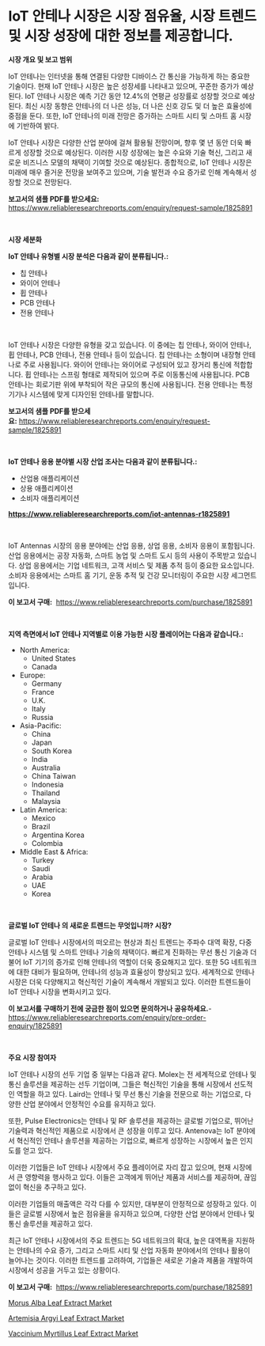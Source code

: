 <p><h1>IoT 안테나 시장은 시장 점유율, 시장 트렌드 및 시장 성장에 대한 정보를 제공합니다.</h1></p><p><strong>시장 개요 및 보고 범위</strong></p>
<p><p>IoT 안테나는 인터넷을 통해 연결된 다양한 디바이스 간 통신을 가능하게 하는 중요한 기술이다. 현재 IoT 안테나 시장은 높은 성장세를 나타내고 있으며, 꾸준한 증가가 예상된다. IoT 안테나 시장은 예측 기간 동안 12.4%의 연평균 성장률로 성장할 것으로 예상된다. 최신 시장 동향은 안테나의 더 나은 성능, 더 나은 신호 강도 및 더 높은 효율성에 중점을 둔다. 또한, IoT 안테나의 미래 전망은 증가하는 스마트 시티 및 스마트 홈 시장에 기반하여 밝다.</p><p>IoT 안테나 시장은 다양한 산업 분야에 걸쳐 활용될 전망이며, 향후 몇 년 동안 더욱 빠르게 성장할 것으로 예상된다. 이러한 시장 성장에는 높은 수요와 기술 혁신, 그리고 새로운 비즈니스 모델의 채택이 기여할 것으로 예상된다. 종합적으로, IoT 안테나 시장은 미래에 매우 즐거운 전망을 보여주고 있으며, 기술 발전과 수요 증가로 인해 계속해서 성장할 것으로 전망된다.</p></p>
<p><strong>보고서의 샘플 PDF를 받으세요:</strong> <a href="https://www.reliableresearchreports.com/enquiry/request-sample/1825891">https://www.reliableresearchreports.com/enquiry/request-sample/1825891</a></p>
<p>&nbsp;</p>
<p><strong>시장 세분화</strong></p>
<p><strong>IoT 안테나 유형별 시장 분석은 다음과 같이 분류됩니다.:</strong></p>
<p><ul><li>칩 안테나</li><li>와이어 안테나</li><li>휩 안테나</li><li>PCB 안테나</li><li>전용 안테나</li></ul></p>
<p>&nbsp;</p>
<p><p>IoT 안테나 시장은 다양한 유형을 갖고 있습니다. 이 중에는 칩 안테나, 와이어 안테나, 휩 안테나, PCB 안테나, 전용 안테나 등이 있습니다. 칩 안테나는 소형이며 내장형 안테나로 주로 사용됩니다. 와이어 안테나는 와이어로 구성되어 있고 장거리 통신에 적합합니다. 휩 안테나는 스프링 형태로 제작되어 있으며 주로 이동통신에 사용됩니다. PCB 안테나는 회로기판 위에 부착되어 작은 규모의 통신에 사용됩니다. 전용 안테나는 특정 기기나 시스템에 맞게 디자인된 안테나를 말합니다.</p></p>
<p><strong>보고서의 샘플 PDF를 받으세요:</strong>&nbsp;<a href="https://www.reliableresearchreports.com/enquiry/request-sample/1825891">https://www.reliableresearchreports.com/enquiry/request-sample/1825891</a></p>
<p>&nbsp;</p>
<p><strong> IoT 안테나 응용 분야별 시장 산업 조사는 다음과 같이 분류됩니다.:</strong></p>
<p><ul><li>산업용 애플리케이션</li><li>상용 애플리케이션</li><li>소비자 애플리케이션</li></ul></p>
<p><strong><a href="https://www.reliableresearchreports.com/iot-antennas-r1825891">https://www.reliableresearchreports.com/iot-antennas-r1825891</a></strong></p>
<p>&nbsp;</p>
<p><p>IoT Antennas 시장의 응용 분야에는 산업 응용, 상업 응용, 소비자 응용이 포함됩니다. 산업 응용에서는 공장 자동화, 스마트 농업 및 스마트 도시 등의 사용이 주목받고 있습니다. 상업 응용에서는 기업 네트워크, 고객 서비스 및 제품 추적 등이 중요한 요소입니다. 소비자 응용에서는 스마트 홈 기기, 운동 추적 및 건강 모니터링이 주요한 시장 세그먼트입니다.</p></p>
<p><strong>이 보고서 구매:</strong>&nbsp; <a href="https://www.reliableresearchreports.com/purchase/1825891">https://www.reliableresearchreports.com/purchase/1825891</a></p>
<p>&nbsp;</p>
<p><strong>지역 측면에서 IoT 안테나 지역별로 이용 가능한 시장 플레이어는 다음과 같습니다.:</strong></p>
<p><ul>
    <li>
        North America:
        <ul>
            <li>United States</li>
            <li>Canada</li>
        </ul>
    </li>
    <li>
        Europe:
        <ul>
            <li>Germany</li>
            <li>France</li>
            <li>U.K.</li>
            <li>Italy</li>
            <li>Russia</li>
        </ul>
    </li>
    <li>
        Asia-Pacific:
        <ul>
            <li>China</li>
            <li>Japan</li>
            <li>South Korea</li>
            <li>India</li>
            <li>Australia</li>
            <li>China Taiwan</li>
            <li>Indonesia</li>
            <li>Thailand</li>
            <li>Malaysia</li>
        </ul>
    </li>
    <li>
        Latin America:
        <ul>
            <li>Mexico</li>
            <li>Brazil</li>
            <li>Argentina Korea</li>
            <li>Colombia</li>
        </ul>
    </li>
    <li>
        Middle East & Africa:
        <ul>
            <li>Turkey</li>
            <li>Saudi</li>
            <li>Arabia</li>
            <li>UAE</li>
            <li>Korea</li>
        </ul>
    </li>
    </ul></p>
<p>&nbsp;</p>
<p><strong>글로벌 IoT 안테나 의 새로운 트렌드는 무엇입니까? 시장?</strong></p>
<p><p>글로벌 IoT 안테나 시장에서의 떠오르는 현상과 최신 트렌드는 주파수 대역 확장, 다중 안테나 시스템 및 스마트 안테나 기술의 채택이다. 빠르게 진화하는 무선 통신 기술과 더불어 IoT 기기의 증가로 인해 안테나의 역할이 더욱 중요해지고 있다. 또한 5G 네트워크에 대한 대비가 필요하며, 안테나의 성능과 효율성이 향상되고 있다. 세계적으로 안테나 시장은 더욱 다양해지고 혁신적인 기술이 계속해서 개발되고 있다. 이러한 트렌드들이 IoT 안테나 시장을 변화시키고 있다.</p></p>
<p><strong>이 보고서를 구매하기 전에 궁금한 점이 있으면 문의하거나 공유하세요.</strong>- <a href="https://www.reliableresearchreports.com/enquiry/pre-order-enquiry/1825891">https://www.reliableresearchreports.com/enquiry/pre-order-enquiry/1825891</a></p>
<p>&nbsp;</p>
<p><strong>주요 시장 참여자</strong></p>
<p><p>IoT 안테나 시장의 선두 기업 중 일부는 다음과 같다. Molex는 전 세계적으로 안테나 및 통신 솔루션을 제공하는 선두 기업이며, 그들은 혁신적인 기술을 통해 시장에서 선도적인 역할을 하고 있다. Laird는 안테나 및 무선 통신 기술을 전문으로 하는 기업으로, 다양한 산업 분야에서 안정적인 수요를 유지하고 있다.</p><p>또한, Pulse Electronics는 안테나 및 RF 솔루션을 제공하는 글로벌 기업으로, 뛰어난 기술력과 혁신적인 제품으로 시장에서 큰 성장을 이루고 있다. Antenova는 IoT 분야에서 혁신적인 안테나 솔루션을 제공하는 기업으로, 빠르게 성장하는 시장에서 높은 인지도를 얻고 있다.</p><p>이러한 기업들은 IoT 안테나 시장에서 주요 플레이어로 자리 잡고 있으며, 현재 시장에서 큰 영향력을 행사하고 있다. 이들은 고객에게 뛰어난 제품과 서비스를 제공하며, 끊임없이 혁신을 추구하고 있다.</p><p>이러한 기업들의 매출액은 각각 다를 수 있지만, 대부분이 안정적으로 성장하고 있다. 이들은 글로벌 시장에서 높은 점유율을 유지하고 있으며, 다양한 산업 분야에서 안테나 및 통신 솔루션을 제공하고 있다.</p><p>최근 IoT 안테나 시장에서의 주요 트렌드는 5G 네트워크의 확대, 높은 대역폭을 지원하는 안테나의 수요 증가, 그리고 스마트 시티 및 산업 자동화 분야에서의 안테나 활용이 늘어나는 것이다. 이러한 트렌드를 고려하여, 기업들은 새로운 기술과 제품을 개발하여 시장에서 성공을 거두고 있는 상황이다.</p></p>
<p><strong>이 보고서 구매:</strong>&nbsp;&nbsp;<a href="https://www.reliableresearchreports.com/purchase/1825891">https://www.reliableresearchreports.com/purchase/1825891</a></p>
<p><p><a href="https://www.linkedin.com/pulse/morus-alba-leaf-extract-market-research-report-forecasted-period-hqo9c?trackingId=vdpO9%2FZhZ%2BkX0SBc6E3FnA%3D%3D">Morus Alba Leaf Extract Market</a></p><p><a href="https://www.linkedin.com/pulse/artemisia-argyi-leaf-extract-market-offer-valuable-insights-size-looyf?trackingId=pdkZt8qfrNR%2BMeR0JmsuOA%3D%3D">Artemisia Argyi Leaf Extract Market</a></p><p><a href="https://www.linkedin.com/pulse/vaccinium-myrtillus-leaf-extract-market-research-report-provides-80mac?trackingId=AoCXqlX9WIqrvDW941GfNA%3D%3D">Vaccinium Myrtillus Leaf Extract Market</a></p></p>